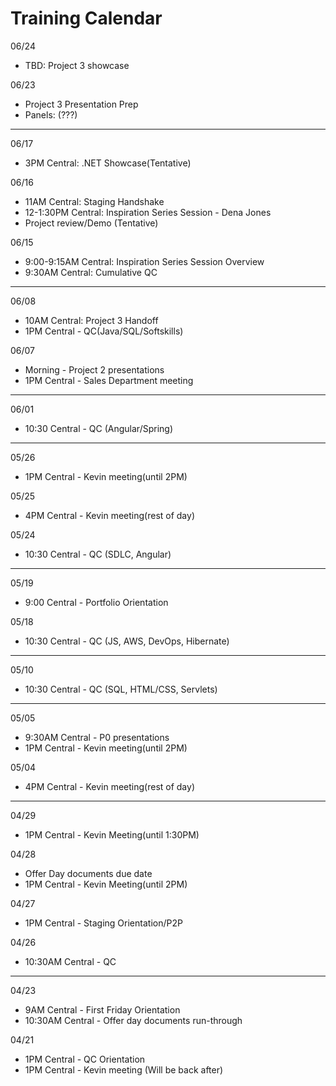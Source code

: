 # Training Calendar

06/24
- TBD: Project 3 showcase

06/23
- Project 3 Presentation Prep
- Panels: (???)

---

06/17
- 3PM Central: .NET Showcase(Tentative)

06/16
- 11AM Central: Staging Handshake
- 12-1:30PM Central:  Inspiration Series Session - Dena Jones
- Project review/Demo (Tentative)

06/15
- 9:00-9:15AM Central: Inspiration Series Session Overview
- 9:30AM Central: Cumulative QC

---

06/08
- 10AM Central: Project 3 Handoff
- 1PM Central - QC(Java/SQL/Softskills)


06/07
- Morning - Project 2 presentations
- 1PM Central - Sales Department meeting

---

06/01
- 10:30 Central - QC (Angular/Spring)

---

05/26
- 1PM Central - Kevin meeting(until 2PM)

05/25
- 4PM Central - Kevin meeting(rest of day)

05/24
- 10:30 Central - QC (SDLC, Angular)

---

05/19
- 9:00 Central - Portfolio Orientation

05/18
- 10:30 Central - QC (JS, AWS, DevOps, Hibernate)

---

05/10
- 10:30 Central - QC (SQL, HTML/CSS, Servlets)

---

05/05 
- 9:30AM Central - P0 presentations
- 1PM Central - Kevin meeting(until 2PM)

05/04
- 4PM Central - Kevin meeting(rest of day)

---
04/29 
- 1PM Central - Kevin Meeting(until 1:30PM)

04/28 
- Offer Day documents due date
- 1PM Central - Kevin Meeting(until 2PM)

04/27
- 1PM Central - Staging Orientation/P2P

04/26 
- 10:30AM Central - QC

---

04/23 
- 9AM Central - First Friday Orientation
- 10:30AM Central - Offer day documents run-through

04/21
- 1PM Central - QC Orientation
- 1PM Central - Kevin meeting (Will be back after)
